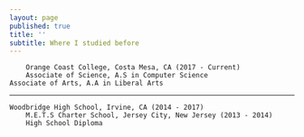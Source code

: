 ```yaml
---
layout: page
published: true
title: ''
subtitle: Where I studied before
---
```

		
        Orange Coast College, Costa Mesa, CA (2017 - Current)
        Associate of Science, A.S in Computer Science
	Associate of Arts, A.A in Liberal Arts
        
---

	Woodbridge High School, Irvine, CA (2014 - 2017)
        M.E.T.S Charter School, Jersey City, New Jersey (2013 - 2014)
        High School Diploma
